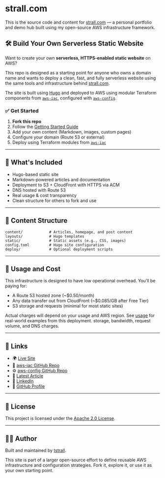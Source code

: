 # strall.com

This is the source code and content for [strall.com](https://strall.com) — a personal portfolio and demo hub built using my open-source AWS infrastructure framework.

## 🛠️ Build Your Own Serverless Static Website

Want to create your own **serverless, HTTPS-enabled static website** on AWS?

This repo is designed as a starting point for anyone who owns a domain name and wants to deploy a clean, fast, and fully serverless website using the same tools and infrastructure behind [strall.com](https://strall.com).

The site is built using [Hugo](https://gohugo.io/) and deployed to AWS using modular Terraform components from [`aws-iac`](https://github.com/tstrall/aws-iac), configured with [`aws-config`](https://github.com/tstrall/aws-config).

### ✅ Get Started

1. **Fork this repo**
2. Follow the [Getting Started Guide](./GETTING_STARTED.md)
3. Add your own content (Markdown, images, custom pages)
4. Configure your domain (Route 53 or external)
5. Deploy using Terraform modules from [`aws-iac`](https://github.com/tstrall/aws-iac)

---

## 🚀 What's Included

- Hugo-based static site
- Markdown-powered articles and documentation
- Deployment to S3 + CloudFront with HTTPS via ACM
- DNS hosted with Route 53
- Real usage & cost transparency
- Clean structure for others to fork and use

---

## 📄 Content Structure

```text
content/            # Articles, homepage, and post content
layouts/            # Hugo templates
static/             # Static assets (e.g., CSS, images)
config.toml         # Hugo site configuration
deploy/             # Optional deployment scripts
```

---

## 📃 Usage and Cost

This infrastructure is designed to have low operational overhead. You’ll be paying for:

- A Route 53 hosted zone (~$0.50/month)
- Any data transfer out from CloudFront (~$0.085/GB after Free Tier)
- S3 storage and requests (minimal for most static sites)

Actual charges will depend on your usage and AWS region. See [usage](https://strall.com/usage) for real-world examples from this deployment. storage, bandwidth, request volume, and DNS charges.

---

## 📎 Links

- 🌍 [Live Site](https://strall.com)
- 📘 [aws-iac GitHub Repo](https://github.com/tstrall/aws-iac)
- ⚙️ [aws-config GitHub Repo](https://github.com/tstrall/aws-config)
- 🧠 [Latest Article](https://strall.com/posts/config-driven-aws)
- 💼 [LinkedIn](https://www.linkedin.com/in/ted-strall-1057b44/)
- 📂 [GitHub Profile](https://github.com/tstrall)

---

## 📜 License

This project is licensed under the [Apache 2.0 License](LICENSE).

---

## 👩‍💻 Author

Built and maintained by [tstrall](https://strall.com).

This site is part of a larger open-source effort to define reusable AWS infrastructure and configuration strategies. Fork it, explore it, or use it as your own starting point.
